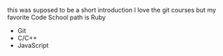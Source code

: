 this was suposed to be a short introduction
I love the git courses but my favorite  Code School path is Ruby
* Git
* C/C++
* JavaScript
